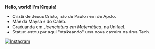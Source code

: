 **Hello, world! I'm Kirquia!**

- Cristã de Jesus Cristo, não de Paulo nem de Apolo.
- Mãe da Maysa e do Caleb.
- Graduanda em *Licenciatura em Matemática*, na Unifael.
- Status: estou por aqui "stalkeando" uma nova carreira na área Tech.

[![Instagram](https://img.shields.io/badge/instagram-0A66C2?style=for-the-badge&logo=instagram&logoColor=)](https://www.instagram.com/kirquia/)

<!---
kirquia/kirquia is a ✨ special ✨ repository because its `README.md` (this file) appears on your GitHub profile.
You can click the Preview link to take a look at your changes.
--->
